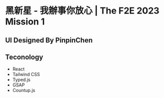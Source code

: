 # 黑新星 - 我辦事你放心 | The F2E 2023 Mission 1
## UI Designed By PinpinChen

## Teconology
* React
* Tailwind CSS
* Typed.js
* GSAP
* Countup.js
